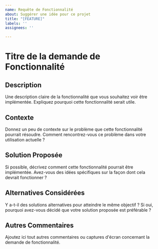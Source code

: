 ```yaml
---
name: Requête de Fonctionnalité
about: Suggérer une idée pour ce projet
title: "[FEATURE]"
labels: ''
assignees: ''

---
```


# Titre de la demande de Fonctionnalité

## Description
Une description claire de la fonctionnalité que vous souhaitez voir être implémentée. Expliquez pourquoi cette fonctionnalité serait utile.

## Contexte
Donnez un peu de contexte sur le problème que cette fonctionnalité pourrait résoudre. Comment rencontrez-vous ce problème dans votre utilisation actuelle ?

## Solution Proposée
Si possible, décrivez comment cette fonctionnalité pourrait être implémentée. Avez-vous des idées spécifiques sur la façon dont cela devrait fonctionner ?

## Alternatives Considérées
Y a-t-il des solutions alternatives pour atteindre le même objectif ? Si oui, pourquoi avez-vous décidé que votre solution proposée est préférable ?

## Autres Commentaires
Ajoutez ici tout autres commentaires ou captures d'écran concernant la demande de fonctionnalité.
